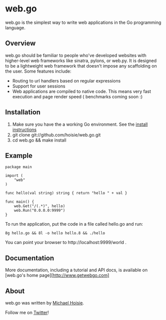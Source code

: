# web.go

web.go is the simplest way to write web applications in the Go programming language. 

## Overview

web.go should be familiar to people who've developed websites with higher-level web frameworks like sinatra, pylons, or web.py. It is designed to be a lightweight web framework that doesn't impose any scaffolding on the user. Some features include:

* Routing to url handlers based on regular expressions
* Support for user sessions
* Web applications are compiled to native code. This means very fast execution and page render speed ( benchmarks coming soon :)

## Installation

1. Make sure you have the a working Go environment. See the [install instructions](http://golang.org/doc/install.html)
2. git clone git://github.com/hoisie/web.go.git
3. cd web.go && make install

## Example
    
    package main
    
    import (
        "web"
    )
    
    func hello(val string) string { return "hello " + val } 
    
    func main() {
        web.Get("/(.*)", hello)
        web.Run("0.0.0.0:9999")
    }


To run the application, put the code in a file called hello.go and run:

    8g hello.go && 8l -o hello hello.8 && ./hello

You can point your browser to http://localhost:9999/world . 

## Documentation

More documentation, including a tutorial and API docs, is available on [web.go's home page][http://www.getwebgo.com]

## About

web.go was written by [Michael Hoisie](http://hoisie.com). 

Follow me on [Twitter](http://www.twitter.com/hoisie)!

